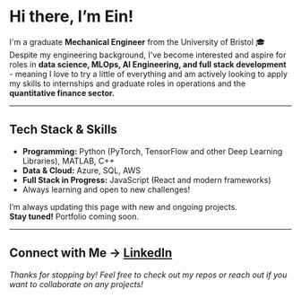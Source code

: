 # Hi there, I’m Ein!

I'm a graduate **Mechanical Engineer** from the University of Bristol 🎓
Despite my engineering background, I've become interested and aspire for roles in **data science, MLOps, AI Engineering, and full stack development** - meaning I love to try a little of everything and am actively looking to apply my skills to internships and graduate roles in operations and the **quantitative finance sector.**

---

## Tech Stack & Skills

- **Programming:** Python (PyTorch, TensorFlow and other Deep Learning Libraries), MATLAB, C++
- **Data & Cloud:** Azure, SQL, AWS
- **Full Stack in Progress:** JavaScript (React and modern frameworks)
- Always learning and open to new challenges!

I’m always updating this page with new and ongoing projects.  
**Stay tuned!** Portfolio coming soon. 

---

## Connect with Me -> [LinkedIn](https://www.linkedin.com/in/wishawin/)

*Thanks for stopping by! Feel free to check out my repos or reach out if you want to collaborate on any projects!*
